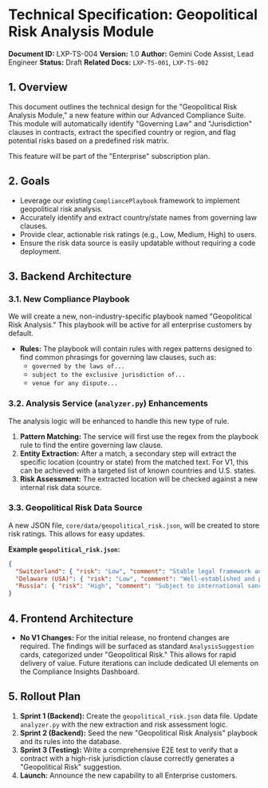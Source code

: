 # Technical Specification: Geopolitical Risk Analysis Module

**Document ID:** LXP-TS-004
**Version:** 1.0
**Author:** Gemini Code Assist, Lead Engineer
**Status:** Draft
**Related Docs:** `LXP-TS-001`, `LXP-TS-002`

## 1. Overview

This document outlines the technical design for the "Geopolitical Risk Analysis Module," a new feature within our Advanced Compliance Suite. This module will automatically identify "Governing Law" and "Jurisdiction" clauses in contracts, extract the specified country or region, and flag potential risks based on a predefined risk matrix.

This feature will be part of the "Enterprise" subscription plan.

## 2. Goals

*   Leverage our existing `CompliancePlaybook` framework to implement geopolitical risk analysis.
*   Accurately identify and extract country/state names from governing law clauses.
*   Provide clear, actionable risk ratings (e.g., Low, Medium, High) to users.
*   Ensure the risk data source is easily updatable without requiring a code deployment.

## 3. Backend Architecture

### 3.1. New Compliance Playbook

We will create a new, non-industry-specific playbook named "Geopolitical Risk Analysis." This playbook will be active for all enterprise customers by default.

*   **Rules:** The playbook will contain rules with regex patterns designed to find common phrasings for governing law clauses, such as:
    *   `governed by the laws of...`
    *   `subject to the exclusive jurisdiction of...`
    *   `venue for any dispute...`

### 3.2. Analysis Service (`analyzer.py`) Enhancements

The analysis logic will be enhanced to handle this new type of rule.

1.  **Pattern Matching:** The service will first use the regex from the playbook rule to find the entire governing law clause.
2.  **Entity Extraction:** After a match, a secondary step will extract the specific location (country or state) from the matched text. For V1, this can be achieved with a targeted list of known countries and U.S. states.
3.  **Risk Assessment:** The extracted location will be checked against a new internal risk data source.

### 3.3. Geopolitical Risk Data Source

A new JSON file, `core/data/geopolitical_risk.json`, will be created to store risk ratings. This allows for easy updates.

**Example `geopolitical_risk.json`:**
```json
{
  "Switzerland": { "risk": "Low", "comment": "Stable legal framework and strong contract enforcement." },
  "Delaware (USA)": { "risk": "Low", "comment": "Well-established and predictable corporate law." },
  "Russia": { "risk": "High", "comment": "Subject to international sanctions and legal unpredictability." }
}
```

## 4. Frontend Architecture

*   **No V1 Changes:** For the initial release, no frontend changes are required. The findings will be surfaced as standard `AnalysisSuggestion` cards, categorized under "Geopolitical Risk." This allows for rapid delivery of value. Future iterations can include dedicated UI elements on the Compliance Insights Dashboard.

## 5. Rollout Plan

1.  **Sprint 1 (Backend):** Create the `geopolitical_risk.json` data file. Update `analyzer.py` with the new extraction and risk assessment logic.
2.  **Sprint 2 (Backend):** Seed the new "Geopolitical Risk Analysis" playbook and its rules into the database.
3.  **Sprint 3 (Testing):** Write a comprehensive E2E test to verify that a contract with a high-risk jurisdiction clause correctly generates a "Geopolitical Risk" suggestion.
4.  **Launch:** Announce the new capability to all Enterprise customers.